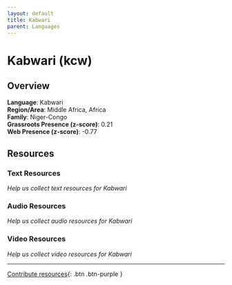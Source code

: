 ```yaml
---
layout: default
title: Kabwari
parent: Languages
---
```


# Kabwari (kcw)

## Overview

**Language**: Kabwari  
**Region/Area**: Middle Africa, Africa  
**Family**: Niger-Congo  
**Grassroots Presence (z-score)**: 0.21  
**Web Presence (z-score)**: -0.77  

## Resources

### Text Resources
*Help us collect text resources for Kabwari*

### Audio Resources
*Help us collect audio resources for Kabwari*

### Video Resources
*Help us collect video resources for Kabwari*

---

[Contribute resources](https://forms.office.com/e/1SfLJx3u1r){: .btn .btn-purple }
